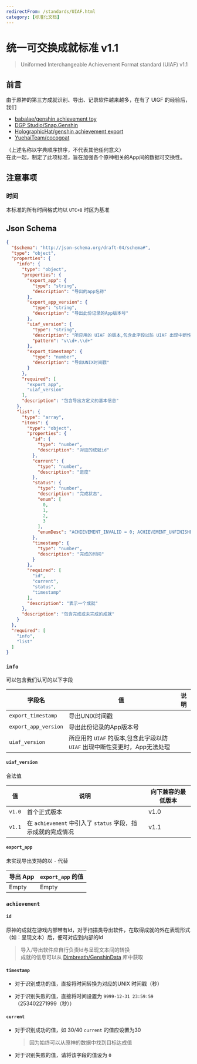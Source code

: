 ```yaml
---
redirectFrom: /standards/UIAF.html
category: [标准化文档]
---
```


# 统一可交换成就标准 v1.1

> Uniformed Interchangeable Achievement Format standard (UIAF) v1.1 <Badge text="Current" type="message" />

## 前言

由于原神的第三方成就识别、导出、记录软件越来越多，在有了 UIGF 的经验后，
我们

* [babalae/genshin achievement toy](https://github.com/babalae/genshin-achievement-toy)
* [DGP Studio/Snap.Genshin](https://github.com/DGP-Studio/Snap.Genshin)
* [HolographicHat/genshin achievement export](https://github.com/HolographicHat/genshin-achievement-export)
* [YuehaiTeam/cocogoat](https://github.com/YuehaiTeam/cocogoat)

（上述名称以字典顺序排序，不代表其他任何意义）  
在此一起，制定了此项标准，旨在加强各个原神相关的App间的数据可交换性。

## 注意事项

### 时间

本标准的所有时间格式均以 `UTC+8` 时区为基准

## Json Schema

```json
{
  "$schema": "http://json-schema.org/draft-04/schema#",
  "type": "object",
  "properties": {
    "info": {
      "type": "object",
      "properties": {
        "export_app": {
          "type": "string",
          "description": "导出的app名称"
        },
        "export_app_version": {
          "type": "string",
          "description": "导出此份记录的App版本号"
        },
        "uiaf_version": {
          "type": "string",
          "description": "所应用的 UIAF 的版本,包含此字段以防 UIAF 出现中断性变更时，App无法处理",
          "pattern": "v\\d+.\\d+"
        },
        "export_timestamp": {
          "type": "number",
          "description": "导出UNIX时间戳"
        }
      },
      "required": [
        "export_app",
        "uiaf_version"
      ],
      "description": "包含导出方定义的基本信息"
    },
    "list": {
      "type": "array",
      "items": {
        "type": "object",
        "properties": {
          "id": {
            "type": "number",
            "description": "对应的成就id"
          },
          "current": {
            "type": "number",
            "description": "进度"
          },
          "status": {
            "type": "number",
            "description": "完成状态",
            "enum": [
              0,
              1,
              2,
              3
            ],
            "enumDesc": "ACHIEVEMENT_INVALID = 0; ACHIEVEMENT_UNFINISHED = 1; ACHIEVEMENT_FINISHED = 2;ACHIEVEMENT_POINT_TAKEN = 3;"
          },
          "timestamp": {
            "type": "number",
            "description": "完成的时间"
          }
        },
        "required": [
          "id",
          "current",
          "status",
          "timestamp"
        ],
        "description": "表示一个成就"
      },
      "description": "包含完成或未完成的成就"
    }
  },
  "required": [
    "info",
    "list"
  ]
}
```

### `info` 

可以包含我们认可的以下字段

|字段名|值|说明|
|-|-|-|
|`export_timestamp`|导出UNIX时间戳||
|`export_app_version`|导出此份记录的App版本号||
|`uiaf_version`|所应用的 `UIAF` 的版本,包含此字段以防 `UIAF` 出现中断性变更时，App无法处理||

#### `uiaf_version`

合法值

|值|说明|向下兼容的最低版本|
|-|-|-|
|`v1.0`|首个正式版本|v1.0|
|`v1.1`|在 `achievement` 中引入了 `status` 字段，指示成就的完成情况|v1.1|

#### `export_app`

未实现导出支持的以 `-` 代替

|导出 App|`export_app` 的值|
|-|-|
|Empty|Empty|

### `achievement`

#### `id`

原神的成就在游戏内部带有Id，对于扫描类导出软件，在取得成就的外在表现形式（如：呈现文本）后，便可对应到内部的Id

> 导入/导出软件应自行负责Id与呈现文本间的转换  
> 成就的信息可以从 [Dimbreath/GenshinData](https://github.com/Dimbreath/GenshinData) 库中获取

#### `timestamp`

* 对于识别成功的值，直接将时间转换为对应的UNIX 时间戳（秒）

* 对于识别失败的值，直接将时间设置为 `9999-12-31 23:59:59`（253402271999（秒））

#### `current`

* 对于识别成功的值，如 30/40 `current` 的值应设置为30

    > 因为始终可以从原神的数据中找到目标达成值

* 对于识别失败的值，请将该字段的值设为 `0`
